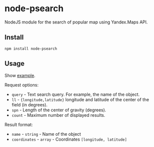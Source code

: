 # node-psearch
NodeJS module for the search of popular map using Yandex.Maps API.

## Install
```
npm install node-psearch
```

## Usage
Show [example](https://github.com/wcoder/node-psearch/blob/master/example/run.js).

Request options:

* `query` - Text search query. For example, the name of the object.
* `ll` - `{longitude,latitude}` longitude and latitude of the center of the field (in degrees).
* `spn` - Length of the center of gravity (degrees).
* `count` - Maximum number of displayed results.

Result format:

* `name` - `string` - Name of the object
* `coordinates` - `array` - Сoordinates `[longitude, latitude]`